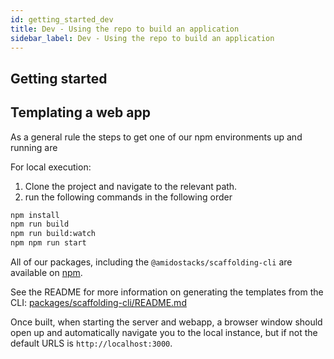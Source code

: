 ```yaml
---
id: getting_started_dev
title: Dev - Using the repo to build an application
sidebar_label: Dev - Using the repo to build an application
---
```


## Getting started

## Templating a web app

As a general rule the steps to get one of our npm environments up and running are

For local execution:

  1. Clone the project and navigate to the relevant path.
  2. run the following commands in the following order
  
  ```bash
  npm install
  npm run build
  npm run build:watch
  npm npm run start
  ```

All of our packages, including the `@amidostacks/scaffolding-cli` are available on [npm](https://www.npmjs.com/package/@amidostacks/scaffolding-cli).

See the README for more information on generating the templates from the CLI: [packages/scaffolding-cli/README.md](https://github.com/amido/stacks-webapp-template/blob/master/packages/scaffolding-cli/README.md)

Once built, when starting the server and webapp, a browser window should open up and automatically navigate you to the local instance, but if not the default URLS is `http://localhost:3000`.
